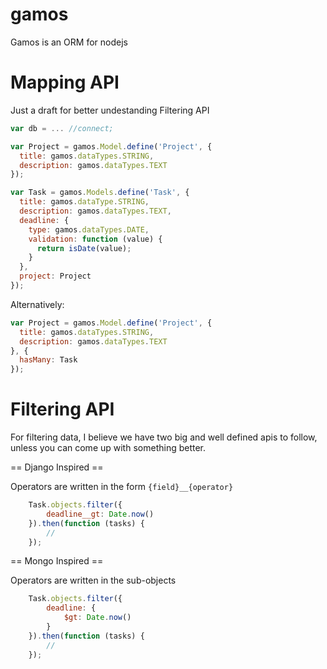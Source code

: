 gamos
=====

Gamos is an ORM for nodejs


Mapping API
===========

Just a draft for better undestanding Filtering API

```js
var db = ... //connect;

var Project = gamos.Model.define('Project', {
  title: gamos.dataTypes.STRING,
  description: gamos.dataTypes.TEXT
});

var Task = gamos.Models.define('Task', {
  title: gamos.dataType.STRING,
  description: gamos.dataTypes.TEXT,
  deadline: {
    type: gamos.dataTypes.DATE,
    validation: function (value) {
      return isDate(value);
    }
  },
  project: Project
});
```
Alternatively:
```js
var Project = gamos.Model.define('Project', {
  title: gamos.dataTypes.STRING,
  description: gamos.dataTypes.TEXT
}, {
  hasMany: Task
});
```


Filtering API
=============

For filtering data, I believe we have two big and well defined apis to follow, unless you can come up with something better.


== Django Inspired ==

Operators are written in the form `{field}__{operator}`

```js
    Task.objects.filter({
        deadline__gt: Date.now()
    }).then(function (tasks) {
        //
    });
```


== Mongo Inspired ==

Operators are written in the sub-objects

```js
    Task.objects.filter({
        deadline: {
            $gt: Date.now()
        }
    }).then(function (tasks) {
        //
    });
```

